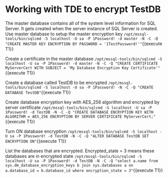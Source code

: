 # Working with TDE to encrypt TestDB

The master database contains all of the system level information for SQL Server. It gets created when the server instance of SQL Server is created. Use master database to setup the master encryption key
`/opt/mssql-tools/bin/sqlcmd -S localhost -U sa -P 1Password! -d master -N -C -Q "CREATE MASTER KEY ENCRYPTION BY PASSWORD = '1TestPassword!'"`{{execute T1}}

Create a certificate in the master database 
`/opt/mssql-tools/bin/sqlcmd -S localhost -U sa -P 1Password! -d master -N -C -Q "CREATE CERTIFICATE MyServerCert WITH SUBJECT = 'My Database Encryption Key Certificate'"`{{execute T1}}

Create a database called TestDB to be encrypted 
`/opt/mssql-tools/bin/sqlcmd -S localhost -U sa -P 1Password! -N -C -Q "CREATE DATABASE TestDB"`{{execute T1}}

Create database encryption key with AES_256 algorithm and encrypted by server certificate
`/opt/mssql-tools/bin/sqlcmd -S localhost -U sa -P 1Password! -d TestDB -N -C -Q "CREATE DATABASE ENCRYPTION KEY WITH ALGORITHM = AES_256 ENCRYPTION BY SERVER CERTIFICATE MyServerCert;"`{{execute T1}}

Turn ON database encryption
`/opt/mssql-tools/bin/sqlcmd -S localhost -U sa -P 1Password! -d TestDB -N -C -Q "ALTER DATABASE TestDB SET ENCRYPTION ON"`{{execute T1}}

List the databases that are encrypted. Encrypted_state = 3 means these databases are in encrypted state
`/opt/mssql-tools/bin/sqlcmd -S localhost -U sa -P 1Password! -d TestDB -N -C -Q "select a.name from sys.dm_database_encryption_keys b join sys.databases a on a.database_id = b.database_id where encryption_state = 3"`{{execute T1}}
